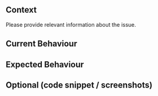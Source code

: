 ## Context
Please provide relevant information about the issue.

## Current Behaviour


## Expected Behaviour


## Optional (code snippet / screenshots)
